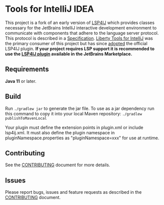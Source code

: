 # Tools for IntelliJ IDEA

This project is a fork of an early version of [LSP4IJ](https://github.com/redhat-developer/lsp4ij) which provides classes necessary for the JetBrains IntelliJ interactive development environment to communicate with components that adhere to the language server protocol. This protocol is described in a [Specification](https://microsoft.github.io/language-server-protocol/). [Liberty Tools for IntelliJ](https://github.com/OpenLiberty/liberty-tools-intellij) was the primary consumer of this project but has since [adopted](https://github.com/OpenLiberty/liberty-tools-intellij/releases/tag/24.0.9) the official LSP4IJ plugin. **If your project requires LSP support it is recommended to use the [LSP4IJ plugin](https://plugins.jetbrains.com/plugin/23257-lsp4ij) available in the JetBrains Marketplace.**

## Requirements
**Java 11** or later.

## Build
Run `./gradlew jar` to generate the jar file. To use as a jar dependency run this command to copy it into your local Maven repository: `./gradlew publishToMavenLocal`

Your plugin must define the extension points in plugin.xml or include lsp4ij.xml. It must also define the plugin namespace in pluginNamespace.properties as "pluginNamespace=xxx" for use at runtime.

## Contributing

See the [CONTRIBUTING](CONTRIBUTING.md) document for more details.

## Issues

Please report bugs, issues and feature requests as described in the [CONTRIBUTING](CONTRIBUTING.md) document.
